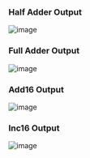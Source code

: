### Half Adder Output
![image](https://github.com/user-attachments/assets/f9ae15a2-80ab-4c37-9c07-7aaf6a4b167c)

### Full Adder Output
![image](https://github.com/user-attachments/assets/3054667a-9d73-45bd-9369-2e1903561e5f)

### Add16 Output
![image](https://github.com/user-attachments/assets/acd35142-d230-4cbd-b449-0cd6c6764eb5)

### Inc16 Output
![image](https://github.com/user-attachments/assets/622379f0-40ef-4f80-b993-f608067d451e)

